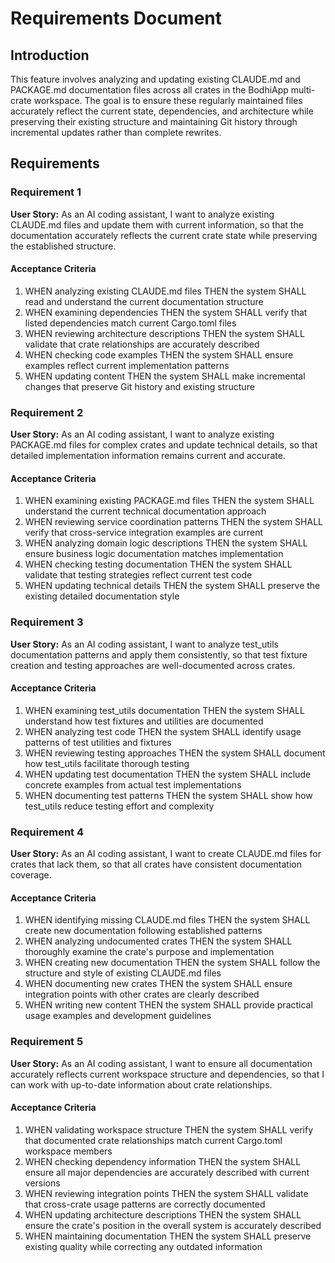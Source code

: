 # Requirements Document

## Introduction

This feature involves analyzing and updating existing CLAUDE.md and PACKAGE.md documentation files across all crates in the BodhiApp multi-crate workspace. The goal is to ensure these regularly maintained files accurately reflect the current state, dependencies, and architecture while preserving their existing structure and maintaining Git history through incremental updates rather than complete rewrites.

## Requirements

### Requirement 1

**User Story:** As an AI coding assistant, I want to analyze existing CLAUDE.md files and update them with current information, so that the documentation accurately reflects the current crate state while preserving the established structure.

#### Acceptance Criteria

1. WHEN analyzing existing CLAUDE.md files THEN the system SHALL read and understand the current documentation structure
2. WHEN examining dependencies THEN the system SHALL verify that listed dependencies match current Cargo.toml files
3. WHEN reviewing architecture descriptions THEN the system SHALL validate that crate relationships are accurately described
4. WHEN checking code examples THEN the system SHALL ensure examples reflect current implementation patterns
5. WHEN updating content THEN the system SHALL make incremental changes that preserve Git history and existing structure

### Requirement 2

**User Story:** As an AI coding assistant, I want to analyze existing PACKAGE.md files for complex crates and update technical details, so that detailed implementation information remains current and accurate.

#### Acceptance Criteria

1. WHEN examining existing PACKAGE.md files THEN the system SHALL understand the current technical documentation approach
2. WHEN reviewing service coordination patterns THEN the system SHALL verify that cross-service integration examples are current
3. WHEN analyzing domain logic descriptions THEN the system SHALL ensure business logic documentation matches implementation
4. WHEN checking testing documentation THEN the system SHALL validate that testing strategies reflect current test code
5. WHEN updating technical details THEN the system SHALL preserve the existing detailed documentation style

### Requirement 3

**User Story:** As an AI coding assistant, I want to analyze test_utils documentation patterns and apply them consistently, so that test fixture creation and testing approaches are well-documented across crates.

#### Acceptance Criteria

1. WHEN examining test_utils documentation THEN the system SHALL understand how test fixtures and utilities are documented
2. WHEN analyzing test code THEN the system SHALL identify usage patterns of test utilities and fixtures
3. WHEN reviewing testing approaches THEN the system SHALL document how test_utils facilitate thorough testing
4. WHEN updating test documentation THEN the system SHALL include concrete examples from actual test implementations
5. WHEN documenting test patterns THEN the system SHALL show how test_utils reduce testing effort and complexity

### Requirement 4

**User Story:** As an AI coding assistant, I want to create CLAUDE.md files for crates that lack them, so that all crates have consistent documentation coverage.

#### Acceptance Criteria

1. WHEN identifying missing CLAUDE.md files THEN the system SHALL create new documentation following established patterns
2. WHEN analyzing undocumented crates THEN the system SHALL thoroughly examine the crate's purpose and implementation
3. WHEN creating new documentation THEN the system SHALL follow the structure and style of existing CLAUDE.md files
4. WHEN documenting new crates THEN the system SHALL ensure integration points with other crates are clearly described
5. WHEN writing new content THEN the system SHALL provide practical usage examples and development guidelines

### Requirement 5

**User Story:** As an AI coding assistant, I want to ensure all documentation accurately reflects current workspace structure and dependencies, so that I can work with up-to-date information about crate relationships.

#### Acceptance Criteria

1. WHEN validating workspace structure THEN the system SHALL verify that documented crate relationships match current Cargo.toml workspace members
2. WHEN checking dependency information THEN the system SHALL ensure all major dependencies are accurately described with current versions
3. WHEN reviewing integration points THEN the system SHALL validate that cross-crate usage patterns are correctly documented
4. WHEN updating architecture descriptions THEN the system SHALL ensure the crate's position in the overall system is accurately described
5. WHEN maintaining documentation THEN the system SHALL preserve existing quality while correcting any outdated information